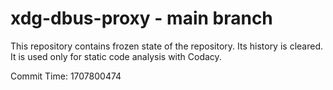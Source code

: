 # xdg-dbus-proxy - main branch

This repository contains frozen state of the repository.
Its history is cleared. It is used only for static code
analysis with Codacy.

Commit Time: 1707800474